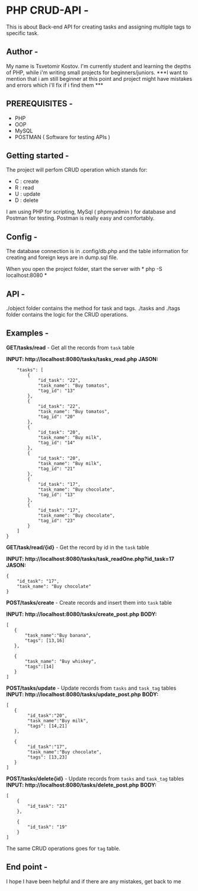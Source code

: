 # PHP CRUD-API -
This is about Back-end API for creating tasks and assigning multiple tags to specific task.

## Author -
My name is Tsvetomir Kostov. I'm currently student and learning the depths of PHP, while i'm writing small projects for beginners/juniors.
***I want to mention that i am still beginner at this point and project might have mistakes and errors which i'll fix if i find them ***

## PREREQUISITES -
- PHP
- OOP
- MySQL
- POSTMAN ( Software for testing APIs )

## Getting started -
The project will perfom CRUD operation which stands for:
- C : create
- R : read
- U : update
- D : delete

I am using PHP for scripting, MySql ( phpmyadmin ) for database and Postman for testing. Postman is really easy and comfortably.

## Config -
 The database connection is in .config/db.php and the table information for creating and foreign keys are in dump.sql file.
 
 When you open the project folder, start the server with  * php -S localhost:8080 * 
 
## API - 
./object folder contains the method for task and tags.
./tasks and ./tags folder contains the logic for the CRUD operations.

## Examples -

**GET/tasks/read** - Get all the records from `task` table

**INPUT: http://localhost:8080/tasks/tasks_read.php**
**JASON:**
```{
    "tasks": [
        {
            "id_task": "22",
            "task_name": "Buy tomatos",
            "tag_id": "13"
        },
        {
            "id_task": "22",
            "task_name": "Buy tomatos",
            "tag_id": "20"
        },
        {
            "id_task": "20",
            "task_name": "Buy milk",
            "tag_id": "14"
        },
        {
            "id_task": "20",
            "task_name": "Buy milk",
            "tag_id": "21"
        },
        {
            "id_task": "17",
            "task_name": "Buy chocolate",
            "tag_id": "13"
        },
        {
            "id_task": "17",
            "task_name": "Buy chocolate",
            "tag_id": "23"
        }
    ]
}
```
**GET/task/read/{id}** - Get the record by id in the `task` table

**INPUT: http://localhost:8080/tasks/task_readOne.php?id_task=17** 
**JASON:**
```
{
    "id_task": "17",
    "task_name": "Buy chocolate"
}
```
**POST/tasks/create** - Create records and insert them into `task` table

**INPUT: http://localhost:8080/tasks/create_post.php** 
**BODY:**
```
[
   {
       "task_name":"Buy banana",
       "tags": [13,16]
   },

   {
       "task_name": "Buy whiskey",
       "tags":[14]
   }
]
```
**POST/tasks/update** - Update records from `tasks` and `task_tag` tables
**INPUT: http://localhost:8080/tasks/update_post.php** 
**BODY:**
```
[
   {
        "id_task":"20",
        "task_name":"Buy milk",
        "tags": [14,21]
   },

   {
        "id_task":"17",
        "task_name":"Buy chocolate",
        "tags": [13,23]
   }
]
```
**POST/tasks/delete{id}** - Update records from `tasks` and `task_tag` tables
**INPUT: http://localhost:8080/tasks/delete_post.php** 
**BODY:**
```
[
    {
        "id_task": "21"
    },

    {
        "id_task": "19"
    }
]
```

The same CRUD operations goes for `tag` table.

## End point -
I hope I have been helpful and if there are any mistakes, get back to me

